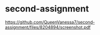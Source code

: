 # second-assignment
https://github.com/QueenVanessa7/second-assignment/files/8204894/screenshot.pdf
